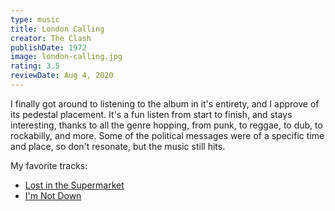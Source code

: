 ```yaml
---
type: music
title: London Calling
creator: The Clash
publishDate: 1972
image: london-calling.jpg
rating: 3.5
reviewDate: Aug 4, 2020
---
```


I finally got around to listening to the album in it's entirety, and I approve of its pedestal placement. It's a fun listen from start to finish, and stays interesting, thanks to all the genre hopping, from punk, to reggae, to dub, to rockabilly, and more. Some of the political messages were of a specific time and place, so don't resonate, but the music still hits.

My favorite tracks:
- [Lost in the Supermarket](https://www.youtube.com/watch?v=hZw23sWlyG0)
- [I'm Not Down](https://www.youtube.com/watch?v=uV6-vY4O5us)



